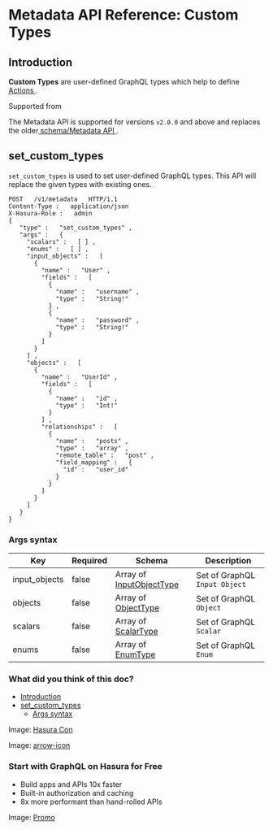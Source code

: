 # Metadata API Reference: Custom Types

## Introduction​

 **Custom Types** are user-defined GraphQL types which help to define[ Actions ](https://hasura.io/docs/latest/api-reference/metadata-api/actions/).

Supported from

The Metadata API is supported for versions `v2.0.0` and above and
replaces the older[ schema/Metadata API ](https://hasura.io/docs/latest/api-reference/schema-metadata-api/index/).

## set_custom_types​

 `set_custom_types` is used to set user-defined GraphQL types. This API
will replace the given types with existing ones.

```
POST   /v1/metadata   HTTP/1.1
Content-Type :   application/json
X-Hasura-Role :   admin
{
   "type" :   "set_custom_types" ,
   "args" :   {
     "scalars" :   [ ] ,
     "enums" :   [ ] ,
     "input_objects" :   [
       {
         "name" :   "User" ,
         "fields" :   [
           {
             "name" :   "username" ,
             "type" :   "String!"
           } ,
           {
             "name" :   "password" ,
             "type" :   "String!"
           }
         ]
       }
     ] ,
     "objects" :   [
       {
         "name" :   "UserId" ,
         "fields" :   [
           {
             "name" :   "id" ,
             "type" :   "Int!"
           }
         ] ,
         "relationships" :   [
           {
             "name" :   "posts" ,
             "type" :   "array" ,
             "remote_table" :   "post" ,
             "field_mapping" :   {
               "id" :   "user_id"
             }
           }
         ]
       }
     ]
   }
}
```

### Args syntax​

| Key | Required | Schema | Description |
|---|---|---|---|
| input_objects | false | Array of[ InputObjectType ](https://hasura.io/docs/latest/api-reference/syntax-defs/#inputobjecttype) | Set of GraphQL `Input Object`  |
| objects | false | Array of[ ObjectType ](https://hasura.io/docs/latest/api-reference/syntax-defs/#objecttype) | Set of GraphQL `Object`  |
| scalars | false | Array of[ ScalarType ](https://hasura.io/docs/latest/api-reference/syntax-defs/#scalartype) | Set of GraphQL `Scalar`  |
| enums | false | Array of[ EnumType ](https://hasura.io/docs/latest/api-reference/syntax-defs/#enumtype) | Set of GraphQL `Enum`  |


### What did you think of this doc?

- [ Introduction ](https://hasura.io/docs/latest/api-reference/metadata-api/custom-types/#metadata-set-custom-types/#introduction)
- [ set_custom_types ](https://hasura.io/docs/latest/api-reference/metadata-api/custom-types/#metadata-set-custom-types/#metadata-set-custom-types)
    - [ Args syntax ](https://hasura.io/docs/latest/api-reference/metadata-api/custom-types/#metadata-set-custom-types/#metadata-set-custom-types-syntax)


Image: [ Hasura Con ](https://res.cloudinary.com/dh8fp23nd/image/upload/v1686154570/hasura-con-2023/has-con-light-date_r2a2ud.png)

Image: [ arrow-icon ](https://res.cloudinary.com/dh8fp23nd/image/upload/v1683723549/main-web/chevron-right_ldbi7d.png)

### Start with GraphQL on Hasura for Free

- Build apps and APIs 10x faster
- Built-in authorization and caching
- 8x more performant than hand-rolled APIs


Image: [ Promo ](https://hasura.io/docs/assets/images/hasura-free-ff60e409244e0ea12b5a3045d1a9096b.png)